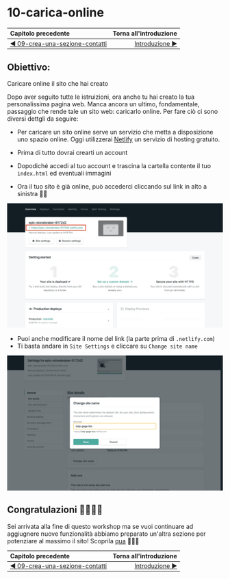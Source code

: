 # 10-carica-online

| Capitolo precedente                                                  | Torna all'introduzione                                                        |
| :------------------------------------------------------------------- | ----------------------------------------------------------------------------: |
| [◀︎ ︎︎09-crea-una-sezione-contatti](../09-crea-una-sezione-contatti) | [Introduzione ▶︎](https://github.com/voxel-community/2021-metti-online-sito-web/) |


## Obiettivo: 
Caricare online il sito che hai creato

Dopo aver seguito tutte le istruizioni, ora anche tu hai creato la tua personalissima pagina web. Manca ancora un ultimo, fondamentale, passaggio che rende tale un sito web: caricarlo online.
Per fare ciò ci sono diversi dettgli da seguire:

- Per caricare un sito online serve un servizio che metta a disposizione uno spazio online. Oggi utilizzerai [Netlify](https://www.netlify.com) un servizio di hosting gratuito.
  
- Prima di tutto dovrai crearti un account
- Dopodiché accedi al tuo account e trascina la cartella contente il tuo `index.html` ed eventuali immagini
- Ora il tuo sito è già online, può accederci cliccando sul link in alto a sinistra 🎉🎉


![10-image.png](../assets/Lessons/10-image.png)


- Puoi anche modificare il nome del link (la parte prima di `.netlify.com`)
- Ti basta andare in `Site Settings` e cliccare su `Change site name`


![10-image-1.png](../assets/Lessons/10-image-1.png)

## Congratulazioni 🎉🎉🎉🎉

Sei arrivata alla fine di questo workshop ma se vuoi continuare ad aggiugnere nuove funzionalità abbiamo preparato un'altra sezione per potenziare al massimo il sito! Scoprila [qua](https://github.com/voxel-community/2021-metti-online-sito-web/tree/master/potenzia-il-tuo-sito) 👩‍💻🚀


| Capitolo precedente                                                  | Torna all'introduzione                                    |
| :------------------------------------------------------------------- | --------------------------------------------------------: |
| [◀︎ ︎︎09-crea-una-sezione-contatti](../09-crea-una-sezione-contatti) | [Introduzione ▶︎](https://github.com/voxel-community/2021-metti-online-sito-web/) |
